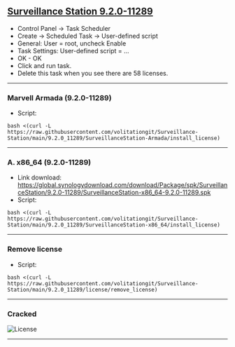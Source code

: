 ## [Surveillance Station 9.2.0-11289](https://archive.synology.com/download/Package/SurveillanceStation)


- Control Panel -> Task Scheduler
- Create -> Scheduled Task -> User-defined script
- General: User = root, uncheck Enable
- Task Settings: User-defined script = ...
- OK - OK
- Click and run task.
- Delete this task when you see there are 58 licenses.


---
### Marvell Armada (9.2.0-11289)
- Script:
```
bash <(curl -L https://raw.githubusercontent.com/volitationgit/Surveillance-Station/main/9.2.0_11289/SurveillanceStation-Armada/install_license)
```

---
### A. x86_64 (9.2.0-11289)
- Link download: https://global.synologydownload.com/download/Package/spk/SurveillanceStation/9.2.0-11289/SurveillanceStation-x86_64-9.2.0-11289.spk
- Script:
```
bash <(curl -L https://raw.githubusercontent.com/volitationgit/Surveillance-Station/main/9.2.0_11289/SurveillanceStation-x86_64/install_license)
```

---
### Remove license
- Script:
```
bash <(curl -L https://raw.githubusercontent.com/volitationgit/Surveillance-Station/main/9.2.0_11289/license/remove_license)
```
---
### Cracked
![License](https://raw.githubusercontent.com/volitationgit/Surveillance-Station/main/img/crack_license.png)


---
